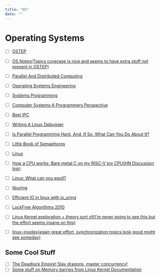 ```yaml
---
title: "OS"
date: ""
---
```


# Operating Systems

- [ ] [OSTEP](https://pages.cs.wisc.edu/~remzi/OSTEP/)
- [ ] [OS Notes(Topics coverage is nice and seems to have extra stuff not present in OSTEP)](https://pages.cs.wisc.edu/~remzi/OSTEP/)
- [ ] [Parallel And Distributed Computing](http://turing.une.edu.au/~cosc330/lectures)
- [ ] [Operating Systems Engineering](https://ocw.mit.edu/courses/6-828-operating-system-engineering-fall-2012/pages/lecture-notes-and-readings/)
- [ ] [Systems Programming](http://cs241.cs.illinois.edu/coursebook/index.html)
- [ ] [Computer Systems A Programmers Perspective](http://csapp.cs.cmu.edu/3e/students.html)
- [ ] [Beej IPC](https://beej.us/guide/bgipc/)
- [ ] [Writing A Linux Debugger](https://blog.tartanllama.xyz/writing-a-linux-debugger-setup/)
- [ ] [Is Parallel Programming Hard, And, If So, What Can You Do About It?](https://mirrors.edge.kernel.org/pub/linux/kernel/people/paulmck/perfbook/perfbook.html)
- [ ] [Little Book of Semaphores](https://open.umn.edu/opentextbooks/textbooks/83)
- [ ] [Linux](https://linuxjourney.com/)
- [ ] [How a CPU works: Bare metal C on my RISC-V toy CPU(HN Discussion link)](https://news.ycombinator.com/item?id=34533752)
- [ ] [Linux: What can you epoll? ](https://news.ycombinator.com/item?id=33299650)
- [ ] [liburing](https://github.com/axboe/liburing)
- [ ] [Efficient IO in linux with io_uring](https://news.ycombinator.com/item?id=33221063)
- [ ] [LockFree Algorithms 2010](https://news.ycombinator.com/item?id=32918043)
- [ ] [Linux Kernel exploration + theory sort of(I'm never going to see this but the effort seems insane on this)](https://linux-kernel-labs.github.io/refs/heads/master/)
- [ ] [linux-insides(again great effort, synchronization topics look good might see someday)](https://0xax.gitbooks.io/linux-insides/content/Theory/linux-theory-1.html)


## Some Cool Stuff

- [ ] [The Deadlock Empire! Slay dragons, master concurrency!](https://deadlockempire.github.io/?s=08)
- [ ] [Some stuff on Memory barries from Linux Kernel Documentation](https://git.kernel.org/pub/scm/linux/kernel/git/torvalds/linux.git/tree/Documentation/memory-barriers.txt?id=HEAD&s=08)
